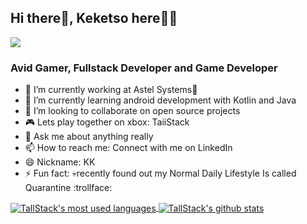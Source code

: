 ## Hi there👋, Keketso here👨‍💻
[![](https://img.icons8.com/material-two-tone/32/000000/linkedin.png)](https://linkedin.com/in/Keketso-Ramosedi)
### Avid Gamer, Fullstack Developer and Game Developer

- 🔭 I’m currently working at Astel Systems💚
- 🌱 I’m currently learning android development with Kotlin and Java
- 🙌 I’m looking to collaborate on open source projects
- 🎮 Lets play together on xbox: TaiiStack
- 💬 Ask me about anything really
- 📫 How to reach me: Connect with me on LinkedIn
- 😄 Nickname: KK
- ⚡ Fun fact: 💀recently found out my Normal Daily Lifestyle Is called Quarantine :trollface: 
<!--
- 🤔 I’m looking for help with ...-->

<a href="https://github.com/TallStack">
  <img align="center" src="https://github-readme-stats.vercel.app/api/top-langs/?username=TallStack&hide=shell&theme=light&count_private=true&layout=compact" alt="TallStack's most used languages" />
</a>
<a href="https://github.com/TallStack">
 <img align="center" src="https://github-readme-stats.vercel.app/api?username=TallStack&show_icons=true&theme=light&line_height=27&include_all_commits=true&count_private=true&hide=issues,contribs" alt="TallStack's github stats"/>
</a>
